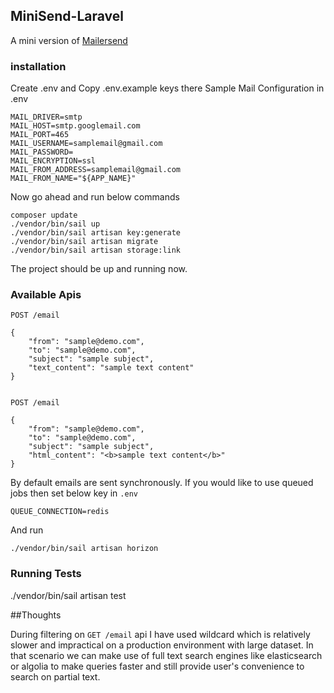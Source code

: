 
## MiniSend-Laravel
A mini version of [Mailersend](www.mailersend.com)

### installation
Create .env and Copy .env.example keys there
Sample Mail Configuration in .env

    MAIL_DRIVER=smtp
    MAIL_HOST=smtp.googlemail.com
    MAIL_PORT=465
    MAIL_USERNAME=samplemail@gmail.com
    MAIL_PASSWORD=
    MAIL_ENCRYPTION=ssl
    MAIL_FROM_ADDRESS=samplemail@gmail.com
    MAIL_FROM_NAME="${APP_NAME}"

Now go ahead and run below commands

    composer update
    ./vendor/bin/sail up 
    ./vendor/bin/sail artisan key:generate
    ./vendor/bin/sail artisan migrate
    ./vendor/bin/sail artisan storage:link

The project should be up and running now.

### Available Apis
    POST /email

    {
        "from": "sample@demo.com",
        "to": "sample@demo.com",
        "subject": "sample subject",
        "text_content": "sample text content"
    }


    POST /email
    
    {
        "from": "sample@demo.com",
        "to": "sample@demo.com",
        "subject": "sample subject",
        "html_content": "<b>sample text content</b>"
    }

By default emails are sent synchronously. If you would like to use queued jobs then set below key in `.env`

    QUEUE_CONNECTION=redis

And run

    ./vendor/bin/sail artisan horizon

### Running Tests
   
   ./vendor/bin/sail artisan test
    
##Thoughts

During filtering on `GET /email` api I have used wildcard which is relatively slower and impractical on a production 
environment with large dataset. In that scenario we can make use of full text search engines like elasticsearch 
or algolia to make queries faster and still provide user's convenience to search on partial text.
